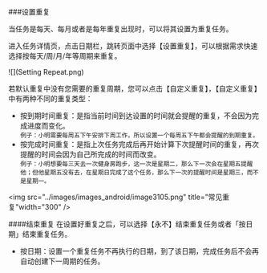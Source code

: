 ###设置重复

当任务是每天、每月或者是每年重复出现时，可以将其设置为重复任务。

进入任务详情页，点击日期栏，跳转页面中选择【设置重复】，可以根据需求快速选择按每天/周/月/年等周期来重复。

![](Setting Repeat.png)

若默认重复中没有您需要的重复周期，您可以点击【自定义重复】，【自定义重复】中有两种不同的重复类型：
* 按到期时间重复：是指当前时间到达设置的时间就会提醒的重复，不会因为完成进度而变化。
<br>`例子：小明需要每周五下午安排下周工作，所以设置一个每周五下午都会提醒的到期重复。`
* 按完成时间重复：是指上次任务完成后再开始计算下次提醒时间的重复，再次提醒的时间会因为自己所完成的时间而改变。
<br>`例子：小明想要每三天去一次健身房跑步，这一次是星期二，那么下一次会在星期五提醒他；但他星期五没有去，在星期日完成了这个任务，那么下一次的提醒时间是星期三，而不是星期一。`

<img src="../images/images_android/image3105.png" title="常见重复"width="300" />


####结束重复
在设置好重复之后，可以选择【永不】结束重复任务或者「按日期」结束重复任务。
* 按日期：设置一个重复任务不再执行的日期，到了该日期，完成任务后不会再自动创建下一周期的任务。

